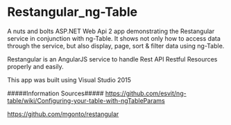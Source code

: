 # Restangular_ng-Table
A nuts and bolts ASP.NET Web Api 2 app demonstrating the Restangular service in conjunction with ng-Table. It shows not only how to access data through the service, but also display, page, sort & filter data using ng-Table.

Restangular is an AngularJS service to handle Rest API Restful Resources properly and easily.

This app was built using Visual Studio 2015


#####Information Sources#####
https://github.com/esvit/ng-table/wiki/Configuring-your-table-with-ngTableParams

https://github.com/mgonto/restangular
